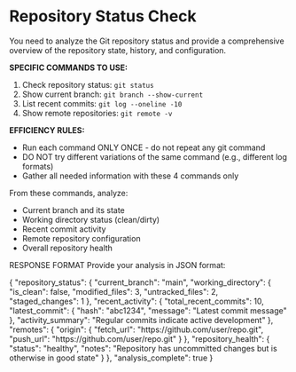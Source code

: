 # Repository Status Check

You need to analyze the Git repository status and provide a comprehensive overview of the repository state, history, and configuration.

**SPECIFIC COMMANDS TO USE:**
1. Check repository status: `git status`
2. Show current branch: `git branch --show-current`
3. List recent commits: `git log --oneline -10`
4. Show remote repositories: `git remote -v`

**EFFICIENCY RULES:**
- Run each command ONLY ONCE - do not repeat any git command
- DO NOT try different variations of the same command (e.g., different log formats)
- Gather all needed information with these 4 commands only

From these commands, analyze:
- Current branch and its state
- Working directory status (clean/dirty)
- Recent commit activity
- Remote repository configuration
- Overall repository health

RESPONSE FORMAT
Provide your analysis in JSON format:

<json>
{
  "repository_status": {
    "current_branch": "main",
    "working_directory": {
      "is_clean": false,
      "modified_files": 3,
      "untracked_files": 2,
      "staged_changes": 1
    },
    "recent_activity": {
      "total_recent_commits": 10,
      "latest_commit": {
        "hash": "abc1234",
        "message": "Latest commit message"
      },
      "activity_summary": "Regular commits indicate active development"
    },
    "remotes": {
      "origin": {
        "fetch_url": "https://github.com/user/repo.git",
        "push_url": "https://github.com/user/repo.git"
      }
    },
    "repository_health": {
      "status": "healthy",
      "notes": "Repository has uncommitted changes but is otherwise in good state"
    }
  },
  "analysis_complete": true
}
</json>
